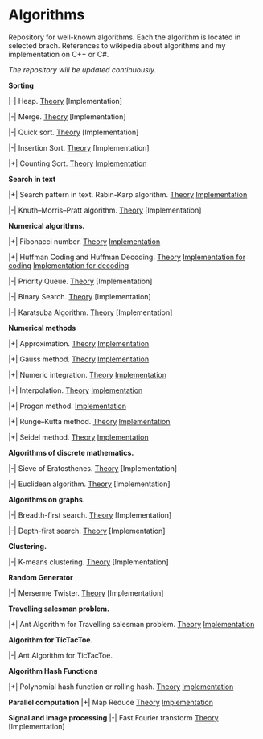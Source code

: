 # Algorithms

Repository for well-known algorithms.
Each the algorithm is located in selected brach.
References to wikipedia about algorithms and my implementation on С++ or C#.

*The repository will be updated continuously.*

**Sorting**

|-| Heap. [Theory](https://en.wikipedia.org/wiki/Heapsort) [Implementation]

|-| Merge. [Theory](https://en.wikipedia.org/wiki/Merge_sort) [Implementation]

|-| Quick sort. [Theory](https://en.wikipedia.org/wiki/Quicksort) [Implementation]

|-| Insertion Sort. [Theory](https://en.wikipedia.org/wiki/Insertion_sort) [Implementation]

|+| Counting Sort. [Theory](https://en.wikipedia.org/wiki/Counting_sort) [Implementation](https://github.com/sergbelom/Algorithms/tree/CountingSort/CountingSort/CountingSort)

**Search in text**

|+| Search pattern in text. Rabin-Karp algorithm. [Theory](https://en.wikipedia.org/wiki/Rabin–Karp_algorithm) [Implementation](https://github.com/sergbelom/Codereview/blob/master/AlgorithmRabinaKarpa.cpp)

|-| Knuth–Morris–Pratt algorithm. [Theory](https://en.wikipedia.org/wiki/Knuth–Morris–Pratt_algorithm) [Implementation]

**Numerical algorithms.**

|+| Fibonacci number. [Theory](https://en.wikipedia.org/wiki/Fibonacci_number) [Implementation](https://github.com/sergbelom/Algorithms/tree/FibonacciNumbers/FibonacciNumbers/FibonacciNumbers)

|+| Huffman Coding and Huffman Decoding. [Theory](https://en.wikipedia.org/wiki/Huffman_coding) [Implementation for coding](https://github.com/sergbelom/Algorithms/tree/HuffmanCoding/HuffmanCoding/HuffmanCoding) [Implementation for decoding](https://github.com/sergbelom/Algorithms/tree/HuffmanDecoding/HuffmanDeconing/HuffmanDeconing)

|-| Priority Queue. [Theory](https://en.wikipedia.org/wiki/Priority_queue) [Implementation]

|-| Binary Search. [Theory](https://en.wikipedia.org/wiki/Binary_search_algorithm) [Implementation]

|-| Karatsuba Algorithm. [Theory](https://en.wikipedia.org/wiki/Karatsuba_algorithm) [Implementation]

**Numerical methods**

|+| Approximation. [Theory](https://en.wikipedia.org/wiki/Approximation) [Implementation](https://github.com/sergbelom/Numeric_Method/blob/master/APPROXIMATION.cpp)

|+| Gauss method. [Theory](https://en.wikipedia.org/wiki/Gaussian_elimination) [Implementation](https://github.com/sergbelom/Numeric_Method/blob/master/GAUSS.cpp)

|+| Numeric integration. [Theory](https://en.wikipedia.org/wiki/Numerical_integration) [Implementation](https://github.com/sergbelom/Numeric_Method/blob/master/INTEGRATION.cpp)

|+| Interpolation. [Theory](https://en.wikipedia.org/wiki/Interpolation) [Implementation](https://github.com/sergbelom/Numeric_Method/blob/master/INTERPOLATION.cpp)

|+| Progon method. [Implementation](https://github.com/sergbelom/Numeric_Method/blob/master/PROGON.cpp)

|+| Runge–Kutta method. [Theory](https://en.wikipedia.org/wiki/Runge–Kutta_methods) [Implementation](https://github.com/sergbelom/Numeric_Method/blob/master/RUNGE-KUTT.cpp)

|+| Seidel method. [Theory](https://en.wikipedia.org/wiki/Gauss–Seidel_method) [Implementation](https://github.com/sergbelom/Numeric_Method/blob/master/ZEIDEL.cpp)

**Algorithms of discrete mathematics.**

|-| Sieve of Eratosthenes. [Theory](https://en.wikipedia.org/wiki/Sieve_of_Eratosthenes) [Implementation]

|-| Euclidean algorithm. [Theory](https://en.wikipedia.org/wiki/Euclidean_algorithm) [Implementation]

**Algorithms on graphs.**

|-| Breadth-first search. [Theory](https://en.wikipedia.org/wiki/Breadth-first_search) [Implementation]

|-| Depth-first search. [Theory](https://en.wikipedia.org/wiki/Depth-first_search) [Implementation]

**Clustering.**

|-| K-means clustering. [Theory](https://en.wikipedia.org/wiki/K-means_clustering) [Implementation]

**Random Generator**

|-| Mersenne Twister. [Theory](https://en.wikipedia.org/wiki/Mersenne_Twister) [Implementation]

**Travelling salesman problem.**

|+| Ant Algorithm for Travelling salesman problem. [Theory](https://en.wikipedia.org/wiki/Ant_colony_optimization_algorithms) [Implementation](https://github.com/sergbelom/Algorithms/tree/AntAlgorithm/AntAlgorithmForSalesmenTask/AntAlgorithmForSalesmenTask)

**Algorithm for TicTacToe.**

|-| Ant Algorithm for TicTacToe.

**Algorithm Hash Functions**

|+| Polynomial hash function or rolling hash. [Theory](https://en.wikipedia.org/wiki/Rolling_hash) [Implementation](https://github.com/sergbelom/Codereview/blob/master/AlgorithmRabinaKarpa.cpp)

**Parallel computation**
|+| Map Reduce [Theory](https://en.wikipedia.org/wiki/MapReduce) [Implementation](https://github.com/sergbelom/Codereview/blob/master/MapReduce.cpp)

**Signal and image processing**
|-| Fast Fourier transform [Theory](https://en.wikipedia.org/wiki/Fast_Fourier_transform) [Implementation]

